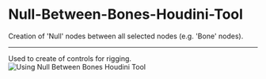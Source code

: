 # Null-Between-Bones-Houdini-Tool
Creation of 'Null' nodes between all selected nodes (e.g. 'Bone' nodes).
***
Used to create of controls for rigging.
![Using Null Between Bones Houdini Tool](https://gfycat.com/SilentClearCavy)
